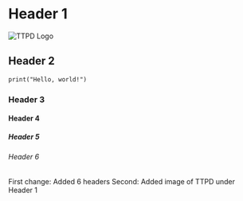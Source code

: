 # Header 1
![TTPD Logo](https://uspto.report/TM/98390868/mark.png)
## Header 2
```
print("Hello, world!")
```
### Header 3
#### Header 4
##### Header 5
###### Header 6

First change: Added 6 headers
Second: Added image of TTPD under Header 1
